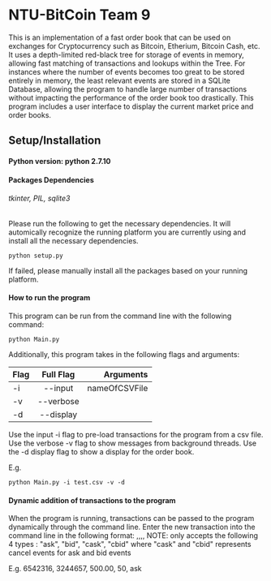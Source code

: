 # NTU-BitCoin Team 9

This is an implementation of a fast order book that can be used on exchanges for Cryptocurrency such as Bitcoin, Etherium, Bitcoin Cash, etc. 
It uses a depth-limited red-black tree for storage of events in memory, allowing fast matching of transactions and lookups within the Tree. For instances where the number of events becomes too great to be stored entirely in memory, the least relevant events are stored in a SQLite Database, allowing the program to handle large number of transactions without impacting the performance of the order book too drastically.
This program includes a user interface to display the current market price and order books. 

## Setup/Installation

#### Python version: python 2.7.10

#### Packages Dependencies

###### tkinter, PIL, sqlite3

Please run the following to get the necessary dependencies.
It will automically recognize the running platform you are currently using and install
all the necessary dependencies.

```
python setup.py
```

If failed, please manually install all the packages based on your running platform.
#### How to run the program

This program can be run from the command line with the following command:
```
python Main.py
```

Additionally, this program takes in the following flags and arguments:

 Flag | Full Flag | Arguments 
 ---- | :-------: | --------: 
 -i   | --input   | nameOfCSVFile
 -v   | --verbose |           
 -d   | --display |           
 
 Use the input -i flag to pre-load transactions for the program from a csv file.
 Use the verbose -v flag to show messages from background threads.
 Use the -d display flag to show a display for the order book.
 
 E.g.
 ```
 python Main.py -i test.csv -v -d
 ```

#### Dynamic addition of transactions to the program

When the program is running, transactions can be passed to the program dynamically through the command line.
Enter the new transaction into the command line in the following format:
<UserID>,<Time>,<Price>,<Number of Shares>,<Type>
NOTE: <Type> only accepts the following 4 types : "ask", "bid", "cask", "cbid"
where "cask" and "cbid" represents cancel events for ask and bid events

E.g.
6542316, 3244657, 500.00, 50, ask
